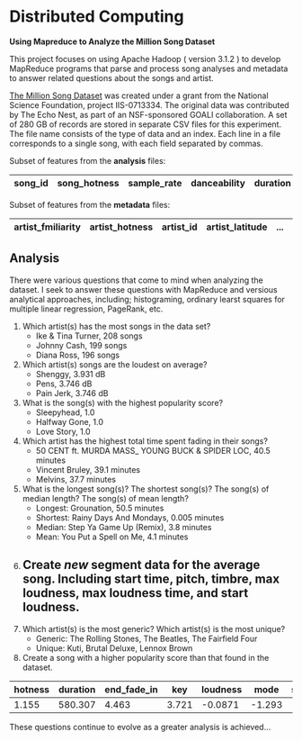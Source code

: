 # Distributed Computing
**Using Mapreduce to Analyze the Million Song Dataset**

This project focuses on using Apache Hadoop ( version 3.1.2 ) to develop MapReduce programs that parse and process song analyses and metadata to answer related questions about the songs and artist.

[The Million Song Dataset](https://labrosa.ee.columbia.edu/millionsong/) was created under a grant from the National Science Foundation, project IIS-0713334. The original data was contributed by The Echo Nest, as part of an NSF-sponsored GOALI collaboration. A set of 280 GB of records are stored in separate CSV files for this experiment. The file name consists of the type of data and an index. Each line in a file corresponds to a single song, with each field separated by commas.

Subset of features from the **analysis** files:

| song_id | song_hotness | sample_rate | danceability | duration | key | loudness | ... | tempo | segments_pitches |
|---------|--------------|-------------|--------------|----------|-----|----------|-----|-------|------------------|

Subset of features from the **metadata** files:

| artist_fmiliarity | artist_hotness | artist_id | artist_latitude | ... | song_id | title | similar_artists | year |
|-------------------|----------------|-----------|-----------------|-----|---------|-------|-----------------|------|

## Analysis

There were various questions that come to mind when analyzing the dataset. I seek to answer these questions with MapReduce and versious analytical approaches, including; histograming, ordinary learst squares for multiple linear regression, PageRank, etc.

1. Which artist(s) has the most songs in the data set?
    - Ike & Tina Turner, 208 songs
    - Johnny Cash, 199 songs
    - Diana Ross, 196 songs
2. Which artist(s) songs are the loudest on average?
    - Shenggy, 3.931 dB
    - Pens, 3.746 dB
    - Pain Jerk, 3.746 dB
3. What is the song(s) with the highest popularity score?
    - Sleepyhead, 1.0
    - Halfway Gone, 1.0
    - Love Story, 1.0
4. Which artist has the highest total time spent fading in their songs?
    - 50 CENT ft. MURDA MASS_ YOUNG BUCK & SPIDER LOC, 40.5 minutes
    - Vincent Bruley, 39.1 minutes
    - Melvins, 37.7 minutes
5. What is the longest song(s)? The shortest song(s)? The song(s) of median length? The song(s) of mean length?
    - Longest: Grounation, 50.5 minutes
    - Shortest: Rainy Days And Mondays, 0.005 minutes
    - Median: Step Ya Game Up (Remix), 3.8 minutes
    - Mean: You Put a Spell on Me, 4.1 minutes
6. Create *new* segment data for the average song. Including start time, pitch, timbre, max loudness, max loudness time, and start loudness.
    - 
7. Which artist(s) is the most generic? Which artist(s) is the most unique?
    - Generic: The Rolling Stones, The Beatles, The Fairfield Four
    - Unique: Kuti, Brutal Deluxe, Lennox Brown
8. Create a song with a higher popularity score than that found in the dataset.  

hotness | duration | end_fade_in | key | loudness | mode | start_fade_out | tempo | time_sign 
---|---|---|---|---|---|---|---|---
1.155 | 580.307 | 4.463 | 3.721 | -0.0871 | -1.293 | -518.386 | 171.054 | -0.318

These questions continue to evolve as a greater analysis is achieved...
